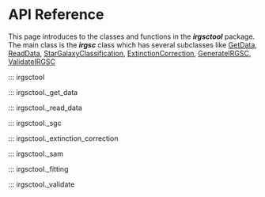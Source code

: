 # API Reference

This page introduces to the classes and functions in the ***irgsctool*** package. The main class is the ***irgsc*** class which has several subclasses like [GetData](/irgsc/apireference/#irgsctool._get_data.GetData), [ReadData](/irgsc/apireference/#irgsctool._read_data.ReadData), [StarGalaxyClassification](/irgsc/apireference/#irgsctool._sgc.StarGalaxyClassification), [ExtinctionCorrection](/irgsc/apireference/#irgsctool._extinction_correction.ExtinctionCorrection), [GenerateIRGSC](/irgsc/apireference/#irgsctool._fitting.GenerateIRGSC), [ValidateIRGSC](/irgsc/apireference/#irgsctool._validate.ValidateIRGSC)

::: irgsctool

::: irgsctool._get_data

::: irgsctool._read_data

::: irgsctool._sgc

::: irgsctool._extinction_correction

::: irgsctool._sam

::: irgsctool._fitting

::: irgsctool._validate